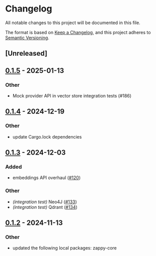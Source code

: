 # Changelog

All notable changes to this project will be documented in this file.

The format is based on [Keep a Changelog](https://keepachangelog.com/en/1.0.0/),
and this project adheres to [Semantic Versioning](https://semver.org/spec/v2.0.0.html).

## [Unreleased]

## [0.1.5](https://github.com/marcellimentore/zappy/compare/zappy-qdrant-v0.1.4...zappy-qdrant-v0.1.5) - 2025-01-13

### Other

- Mock provider API in vector store integration tests (#186)

## [0.1.4](https://github.com/marcellimentore/zappy/compare/zappy-qdrant-v0.1.3...zappy-qdrant-v0.1.4) - 2024-12-19

### Other

- update Cargo.lock dependencies

## [0.1.3](https://github.com/marcellimentore/zappy/compare/zappy-qdrant-v0.1.2...zappy-qdrant-v0.1.3) - 2024-12-03

### Added

- embeddings API overhaul ([#120](https://github.com/marcellimentore/zappy/pull/120))

### Other

- *(integration test)* Neo4J ([#133](https://github.com/marcellimentore/zappy/pull/133))
- *(integration test)* Qdrant ([#134](https://github.com/marcellimentore/zappy/pull/134))

## [0.1.2](https://github.com/marcellimentore/zappy/compare/zappy-qdrant-v0.1.1...zappy-qdrant-v0.1.2) - 2024-11-13

### Other

- updated the following local packages: zappy-core
